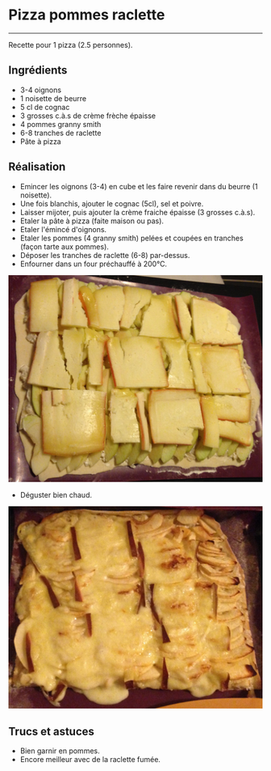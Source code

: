 # Pizza pommes raclette
----------------------------------------------------

Recette pour 1 pizza (2.5 personnes).

## Ingrédients

- 3-4 oignons
- 1 noisette de beurre
- 5 cl de cognac
- 3 grosses c.à.s de crème frèche épaisse
- 4 pommes granny smith
- 6-8 tranches de raclette
- Pâte à pizza

## Réalisation

- Emincer les oignons (3-4) en cube et les faire revenir dans du beurre (1 noisette).
- Une fois blanchis, ajouter le cognac (5cl), sel et poivre.
- Laisser mijoter, puis ajouter la crème fraiche épaisse (3 grosses c.à.s).
- Etaler la pâte à pizza (faite maison ou pas).
- Etaler l'émincé d'oignons.
- Etaler les pommes (4 granny smith) pelées et coupées en tranches (façon tarte aux pommes).
- Déposer les tranches de raclette (6-8) par-dessus.
- Enfourner dans un four préchauffé à 200°C.

![Avant cuisson](pommes_raclette_before_cook.jpeg "Avant cuisson")

- Déguster bien chaud.

![Après mangé](pommes_raclette_after_eat.jpeg "Après mangé")


## Trucs et astuces
- Bien garnir en pommes.
- Encore meilleur avec de la raclette fumée.
